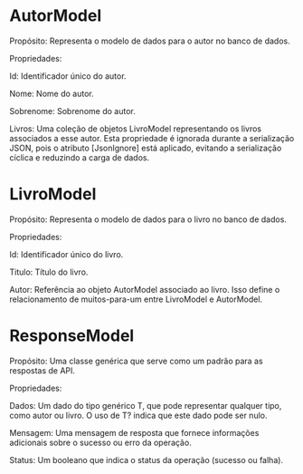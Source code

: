 # AutorModel
Propósito: Representa o modelo de dados para o autor no banco de dados.

Propriedades:

Id: Identificador único do autor.

Nome: Nome do autor.

Sobrenome: Sobrenome do autor.

Livros: Uma coleção de objetos LivroModel representando os livros associados a esse autor. Esta propriedade é ignorada durante a serialização JSON, pois o atributo [JsonIgnore] está aplicado, evitando a serialização cíclica e reduzindo a carga de dados.

# LivroModel
Propósito: Representa o modelo de dados para o livro no banco de dados.

Propriedades:

Id: Identificador único do livro.

Titulo: Título do livro.

Autor: Referência ao objeto AutorModel associado ao livro. Isso define o relacionamento de muitos-para-um entre LivroModel e AutorModel.

# ResponseModel<T>
Propósito: Uma classe genérica que serve como um padrão para as respostas de API.

Propriedades:

Dados: Um dado do tipo genérico T, que pode representar qualquer tipo, como autor ou livro. O uso de T? indica que este dado pode ser nulo.

Mensagem: Uma mensagem de resposta que fornece informações adicionais sobre o sucesso ou erro da operação.

Status: Um booleano que indica o status da operação (sucesso ou falha).
